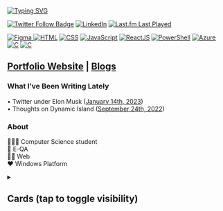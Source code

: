 <!-- Intro -->

<a href="https://git.io/typing-svg"><img src="https://readme-typing-svg.demolab.com?font=Roboto&weight=500&size=33&duration=750&pause=3000&color=00B2F7&vCenter=true&width=650&lines=%3C%F0%9F%91%8B%F0%9F%8F%BB+Hello%2C+World!+This+is+Pratyaksh!+%2F%3E;%3C%F0%9F%91%8B%F0%9F%8F%BB+Namaste%2C+World!+This+is+Pratyaksh!+%2F%3E;%3C%F0%9F%91%8B%F0%9F%8F%BB+Bonjour%2C+World!+This+is+Pratyaksh!+%2F%3E;%3C%F0%9F%91%8B%F0%9F%8F%BB+Hola%2C+World!+This+is+Pratyaksh!++%2F%3E;%3C%F0%9F%91%8B%F0%9F%8F%BB+Ciao%2C+World!+This+is+Pratyaksh!+%2F%3E;%3C%F0%9F%91%8B%F0%9F%8F%BB+N%C7%90+h%C7%8Eo%2C+World!+This+is+Pratyaksh!+%2F%3E" alt="Typing SVG" /></a>

<!-- Badges -->
<a href="https://twitter.com/pratyakshm_"><img alt="Twitter Follow Badge" src="https://img.shields.io/badge/Twitter-%231DA1F2.svg?style=for-the-badge&logo=Twitter&logoColor=white"></a>
<a href="https://www.linkedin.com/in/pratyakshm/"><img alt="LinkedIn" src="https://img.shields.io/badge/linkedin-%230077B5.svg?style=for-the-badge&logo=linkedin&logoColor=white"></a>
<a href="https://last.fm/user/pratyakshm"><img alt="Last.fm Last Played" src="https://img.shields.io/endpoint?color=blueviolet&url=https://lastfm-last-played.biancarosa.com.br/pratyakshm/latest-song?format=shields.io&style=for-the-badge&label=Last+Played"></a>


<!--Figma--> <a href="https://www.figma.com/"><img alt="Figma" target="_blank" src="https://img.shields.io/badge/Figma-%0e0e0e.svg?style=for-the-badge&logo=Figma&color=0e0e0e&logoColor=white">  <!-- HTML --> <a href="https://www.w3schools.com/html/"><img alt="HTML" target="_blank" src="https://img.shields.io/badge/html5-%23E34F26.svg?style=for-the-badge&logo=html5&logoColor=white"></a> <!-- CSS --> <a href="https://www.w3schools.com/css/"><img alt="CSS" target="_blank"  src="https://img.shields.io/badge/css3-%231572B6.svg?style=for-the-badge&logo=css3&logoColor=white"></a> <!-- JavaScript --> <a href="https://developer.mozilla.org/en-US/docs/Web/javascript"><img alt="JavaScript" target="_blank" src="https://img.shields.io/badge/javascript-%23323330.svg?style=for-the-badge&logo=javascript&logoColor=%23F7DF1E"></a> <!-- React --> <a href="https://reactjs.org/docs/getting-started.html"><img alt="ReactJS" target="_blank" src="https://img.shields.io/badge/react-%2320232a.svg?style=for-the-badge&logo=react&logoColor=%2361DAFB"></a> <!-- PowerShell --> <a href="https://learn.microsoft.com/en-us/powershell/"><img alt="PowerShell" target="_blank" src="https://img.shields.io/badge/PowerShell-%235391FE.svg?style=for-the-badge&logo=powershell&logoColor=white"></a> <!-- Azure --> <a href="https://azure.microsoft.com/en-in/"><img alt="Azure" src="https://img.shields.io/badge/azure-%230072C6.svg?style=for-the-badge&logo=microsoftazure&logoColor=white"></a> <!-- C lang --> <a href="https://docs.microsoft.com/en-us/cpp/c-language"><img alt="C" src="https://img.shields.io/badge/c-%2300599C.svg?style=for-the-badge&logo=c&logoColor=white"></a> <!-- C# lang --><a href="https://learn.microsoft.com/en-us/dotnet/csharp/"><img alt="C" src="https://img.shields.io/badge/c%23-%23239120.svg?style=for-the-badge&logo=c-sharp&logoColor=white"></a>

<!-- Links -->
<h2> <a href="https://pratyakshm.com"><strong>Portfolio Website</strong></a> | <a href="https://blog.pratyakshm.com"><strong>Blogs</strong></a><br> </h2>

<h3 align="left">What I’ve Been Writing Lately</h3>
&bull; Twitter under Elon Musk (<a href="https://blog.pratyakshm.com/thoughts-on-twitter-under-elon-musk">January 14th, 2023</a>) <br>
&bull; Thoughts on Dynamic Island (<a href="https://blog.pratyakshm.com/thoughts-on-dynamic-island">September 24th, 2022</a>) <br>

<!-- About -->
<h3 align="left">About</h3>
<p align="left">
👨🏻‍🎓 Computer Science student <br>
🏢 E-QA <br>
🤌🏻 Web <br>
❤️ Windows Platform <br>
</p>

<!-- Cards -->
<details><summary><h2>Cards (tap to toggle visibility)</h2></summary>
<table align="left">
  <tr>
    <td align="center"><a href="https://github.com/pratyakshm"><img src="https://github-readme-stats.vercel.app/api?username=pratyakshm&custom_title=GitHub%20Stats&show_icons=true&width=500&hide_border=true&include_all_commits=true&count_private=true&border_radius=15px&theme=github_dark" /></a></td>
    <td align="center"><a href="https://github.com/pratyakshm"><img src="https://streak-stats.demolab.com?user=pratyakshm&theme=github-dark-blue&hide_border=true&border_radius=15&fire=4C8EDA&ring=4C8EDA&background=0D1117"/></a></td>
  </tr>
</table>
</details>
